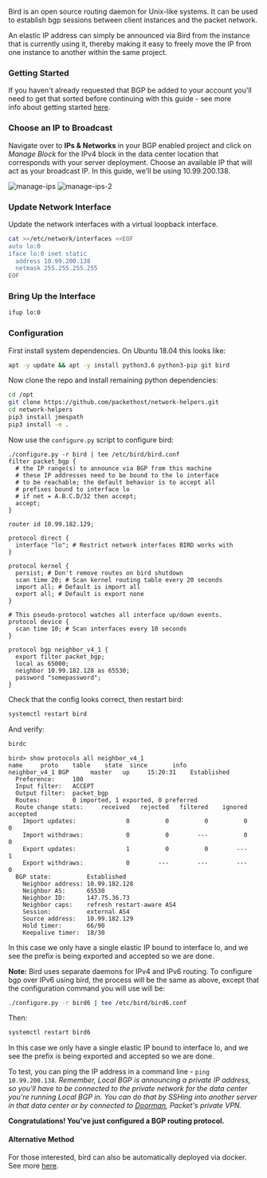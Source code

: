 <!-- <meta>
{
    "title":"Route BGP with BIRD",
    "description":"Configuring BGP Announcer BIRD for Local BGP Access",
    "tag":["Route BGP", "BIRD"],
    "seo-title": "Route BGP with BIRD - Packet Technical Guides",
    "seo-description": "Route BGP with BIRD on Packet",
    "og-title": "Use BIRD to run BGP.",
    "og-description":"BIRD is a routing software that runs on UNIX-like operating systems. Learn how to configure BGP announcer BIRD for local BGP access on Packet."  
}
</meta> -->

Bird is an open source routing daemon for Unix-like systems. It can be used to establish bgp sessions between client instances and the packet network.

An elastic IP address can simply be announced via Bird from the instance that is currently using it, thereby making it easy to freely move the IP from one instance to another within the same project.

### Getting Started

If you haven't already requested that BGP be added to your account you'll need to get that sorted before continuing with this guide - see more info about getting started [here](https://www.packet.com/developers/docs/network/advanced/local-and-global-bgp).

### Choose an IP to Broadcast

Navigate over to **IPs & Networks** in your BGP enabled project and click on _Manage Block_ for the IPv4 block in the data center location that corresponds with your server deployment. Choose an available IP that will act as your broadcast IP. In this guide, we'll be using 10.99.200.138.

![manage-ips](/images/route-bgp-with-bird/manage-ips-new.png)
![manage-ips-2](/images/route-bgp-with-bird/manage-ips-2-new.png)

### Update Network Interface

Update the network interfaces with a virtual loopback interface.

```bash
cat >>/etc/network/interfaces <<EOF
auto lo:0
iface lo:0 inet static
  address 10.99.200.138
  netmask 255.255.255.255
EOF
```

### Bring Up the Interface

```bash
ifup lo:0
```

### Configuration

First install system dependencies. On Ubuntu 18.04 this looks like:

```bash
apt -y update && apt -y install python3.6 python3-pip git bird
```

Now clone the repo and install remaining python dependencies:

```bash
cd /opt
git clone https://github.com/packethost/network-helpers.git
cd network-helpers
pip3 install jmespath
pip3 install -e .
```

Now use the `configure.py` script to configure bird:

```
./configure.py -r bird | tee /etc/bird/bird.conf
filter packet_bgp {
  # the IP range(s) to announce via BGP from this machine
  # these IP addresses need to be bound to the lo interface
  # to be reachable; the default behavior is to accept all
  # prefixes bound to interface lo
  # if net = A.B.C.D/32 then accept;
  accept;
}

router id 10.99.182.129;

protocol direct {
  interface "lo"; # Restrict network interfaces BIRD works with
}

protocol kernel {
  persist; # Don't remove routes on bird shutdown
  scan time 20; # Scan kernel routing table every 20 seconds
  import all; # Default is import all
  export all; # Default is export none
}

# This pseudo-protocol watches all interface up/down events.
protocol device {
  scan time 10; # Scan interfaces every 10 seconds
}

protocol bgp neighbor_v4_1 {
  export filter packet_bgp;
  local as 65000;
  neighbor 10.99.182.128 as 65530;
  password "somepassword";
}
```

Check that the config looks correct, then restart bird:

```bash
systemctl restart bird
```

And verify:

```bash
birdc
```
```
bird> show protocols all neighbor_v4_1
name     proto    table    state  since       info
neighbor_v4_1 BGP      master   up     15:20:31    Established   
  Preference:     100
  Input filter:   ACCEPT
  Output filter:  packet_bgp
  Routes:         0 imported, 1 exported, 0 preferred
  Route change stats:     received   rejected   filtered    ignored   accepted
    Import updates:              0          0          0          0          0
    Import withdraws:            0          0        ---          0          0
    Export updates:              1          0          0        ---          1
    Export withdraws:            0        ---        ---        ---          0
  BGP state:          Established
    Neighbor address: 10.99.182.128
    Neighbor AS:      65530
    Neighbor ID:      147.75.36.73
    Neighbor caps:    refresh restart-aware AS4
    Session:          external AS4
    Source address:   10.99.182.129
    Hold timer:       66/90
    Keepalive timer:  18/30
```

In this case we only have a single elastic IP bound to interface lo, and we see the prefix is being exported and accepted so we are done.

**Note:** Bird uses separate daemons for IPv4 and IPv6 routing. To configure bgp over IPv6 using bird, the process will be the same as above, except that the configuration command you will use will be:

```bash
./configure.py -r bird6 | tee /etc/bird/bird6.conf
```

Then:

```bash
systemctl restart bird6
```

In this case we only have a single elastic IP bound to interface lo, and we see the prefix is being exported and accepted so we are done.

To test, you can ping the IP address in a command line - `ping 10.99.200.138`. _Remember, Local BGP is announcing a private IP address, so you'll have to be connected to the private network for the data center you're running Local BGP in. You can do that by SSHing into another server in that data center or by connected to [Doorman](https://www.packet.com/developers/docs/network/basic/doorman), Packet's private VPN._

**Congratulations! You've just configured a BGP routing protocol.**

#### Alternative Method

For those interested, bird can also be automatically deployed via docker. See more [here](https://github.com/packethost/network-helpers/blob/master/routers/bird/README.md#method-2-bird-via-docker).
